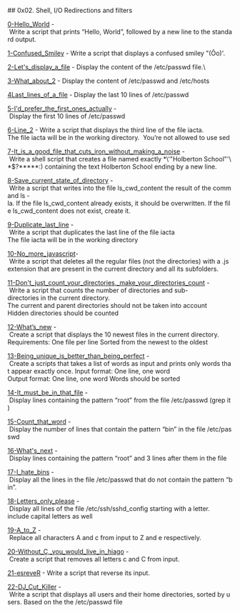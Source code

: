 ## 0x02. Shell, I/O Redirections and filters 
  
 [0-Hello_World](./0-hello_world) - Write a script that prints “Hello, World”, followed by a new line to the standard output. 
  
 [1-Confused_Smiley](./1-confused_smiley) - Write a script that displays a confused smiley "(Ôo)'. 
  
 [2-Let's_display_a_file](./2-hellofile) - Display the content of the /etc/passwd file.\ 
  
 [3-What_about_2](./3-twofiles) - Display the content of /etc/passwd and /etc/hosts 
  
 [4Last_lines_of_a_file](./4-lastlines) - Display the last 10 lines of /etc/passwd 
  
 [5-I'd_prefer_the_first_ones_actually](./5-firstlines) - Display the first 10 lines of /etc/passwd 
  
 [6-Line_2](./6-third_line) - Write a script that displays the third line of the file iacta. 
 The file iacta will be in the working directory.  
 You’re not allowed to use sed 
 
[7-It_is_a_good_file_that_cuts_iron_without_making_a_noise](./7-file) - Write a shell script that creates a file named exactly \*\\'"Holberton School"\'\\*$\?\*\*\*\*\*:) containing the text Holberton School ending by a new line. 
  
 [8-Save_current_state_of_directory](./8-cwd_state) - Write a script that writes into the file ls_cwd_content the result of the command ls -la. If the file ls_cwd_content already exists, it should be overwritten. If the file ls_cwd_content does not exist, create it. 
  
 [9-Duplicate_last_line](./9-duplicate_last_line) - Write a script that duplicates the last line of the file iacta 
 The file iacta will be in the working directory 
  
 [10-No_more_javascript](./10-no_more_js)- Write a script that deletes all the regular files (not the directories) with a .js extension that are present in the current directory and all its subfolders. 
  
 [11-Don't_just_count_your_directories,\_make_your_directories_count](./11-directories) - Write a script that counts the number of directories and sub-directories in the current directory. 
 The current and parent directories should not be taken into account 
 Hidden directories should be counted 
  
 [12-What’s_new](./12-newest_files) - Create a script that displays the 10 newest files in the current directory. 
 Requirements: 
 One file per line 
 Sorted from the newest to the oldest 
  
 [13-Being_unique_is_better_than_being_perfect](./13-unique) - Create a scripts that takes a list of words as input and prints only words that appear exactly once. 
 Input format: One line, one word 
 Output format: One line, one word 
 Words should be sorted 
  
 [14-It_must_be_in_that_file](./14-findthatword) - Display lines containing the pattern “root” from the file /etc/passwd (grep it) 
  
 [15-Count_that_word](./15-countthatword) - Display the number of lines that contain the pattern “bin” in the file /etc/passwd 
  
 [16-What's_next](./16-whatsnext) - Display lines containing the pattern “root” and 3 lines after them in the file  
  
 [17-I_hate_bins](./17-hidethisword) - Display all the lines in the file /etc/passwd that do not contain the pattern “bin”. 
  
 [18-Letters_only_please](./18-letteronly) - Display all lines of the file /etc/ssh/sshd_config starting with a letter. 
 include capital letters as well 
  
 [19-A_to_Z](./19-AZ) - Replace all characters A and c from input to Z and e respectively. 
  
 [20-Without_C,\_you_would_live_in_hiago](./20-hiago) - Create a script that removes all letters c and C from input. 
  
 [21-esreveR](./21-reverse) - Write a script that reverse its input. 
  
 [22-DJ_Cut_Killer](./22-users_and_homes) - Write a script that displays all users and their home directories, sorted by users. 
 Based on the the /etc/passwd file
